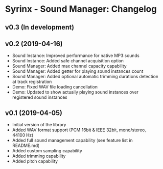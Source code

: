 # Syrinx - Sound Manager: Changelog

## v0.3 (In development)

## v0.2 (2019-04-16)

- Sound Instance: Improved performance for native MP3 sounds
- Sound Instance: Added safe channel acquisition option
- Sound Manager: Added max channel capacity capability
- Sound Manager: Added getter for playing sound instances count
- Sound Manager: Added optional automatic trimming durations detection at track registration
- Demo: Fixed WAV file loading cancellation
- Demo: Updated to show actually playing sound instances over registered sound instances

## v0.1 (2019-04-05)

- Initial version of the library
- Added WAV format support (PCM 16bit & IEEE 32bit, mono/stereo, 44100 Hz)
- Added full sound management capability (see feature list in README.md)
- Added custom sampling capability
- Added trimming capability
- Added pitch capability